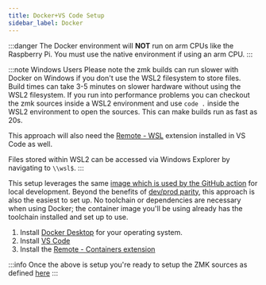 ```yaml
---
title: Docker+VS Code Setup
sidebar_label: Docker
---
```


:::danger
The Docker environment will **NOT** run on arm CPUs like the Raspberry Pi. You must use the native environment if using an arm CPU.
:::

:::note Windows Users
Please note the zmk builds can run slower with Docker on Windows if you don't use the WSL2 filesystem to store files. Build times can take 3-5 minutes on slower hardware without using the WSL2 filesystem. If you run into performance problems you can checkout the zmk sources inside a WSL2 environment and use `code .` inside the WSL2 environment to open the sources. This can make builds run as fast as 20s.

This approach will also need the [Remote - WSL](https://marketplace.visualstudio.com/items?itemName=ms-vscode-remote.remote-wsl) extension installed in VS Code as well.

Files stored within WSL2 can be accessed via Windows Explorer by navigating to `\\wsl$`.
:::

This setup leverages the same [image which is used by the GitHub action](https://github.com/zmkfirmware/zephyr-west-action) for local development. Beyond the benefits of [dev/prod parity](https://12factor.net/dev-prod-parity), this approach is also the easiest to set up. No toolchain or dependencies are necessary when using Docker; the container image you'll be using already has the toolchain installed and set up to use.

1. Install [Docker Desktop](https://www.docker.com/products/docker-desktop) for your operating system.
2. Install [VS Code](https://code.visualstudio.com/)
3. Install the [Remote - Containers extension](https://marketplace.visualstudio.com/items?itemName=ms-vscode-remote.remote-containers)

:::info
Once the above is setup you're ready to setup the ZMK sources as defined [here](/docs/development/setup/zmk)
:::
